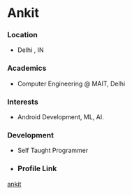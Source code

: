 # Ankit
### Location

- Delhi , IN
### Academics

- Computer Engineering @ MAIT, Delhi

### Interests

- Android Development, ML, AI. 

### Development

- Self Taught Programmer

- ### Profile Link

[ankit](https://github.com/ankit1414)